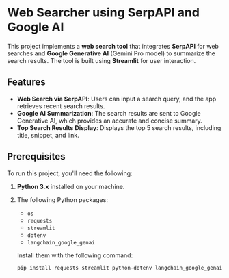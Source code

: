 # Web Searcher using SerpAPI and Google AI

This project implements a **web search tool** that integrates **SerpAPI** for web searches and **Google Generative AI** (Gemini Pro model) to summarize the search results. The tool is built using **Streamlit** for user interaction.

## Features

- **Web Search via SerpAPI**: Users can input a search query, and the app retrieves recent search results.
- **Google AI Summarization**: The search results are sent to Google Generative AI, which provides an accurate and concise summary.
- **Top Search Results Display**: Displays the top 5 search results, including title, snippet, and link.

## Prerequisites

To run this project, you'll need the following:

1. **Python 3.x** installed on your machine.
2. The following Python packages:
   - `os`
   - `requests`
   - `streamlit`
   - `dotenv`
   - `langchain_google_genai`

   Install them with the following command:

   ```bash
   pip install requests streamlit python-dotenv langchain_google_genai
